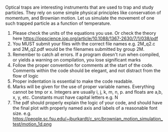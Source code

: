 Optical traps are interesting instruments that are used to trap and study particles. They rely on some simple physical principles like conservation of momentum, and Brownian motion. Let us simulate the movement of one such trapped particle as a function of temperature.

1. Please check the units of the equations you use. Or check the theory here https://iopscience.iop.org/article/10.1088/1367-2630/7/1/038/pdf
2. You MUST submit your files with the correct file names e.g. 2M_q2.c  and 2M_q2.pdf would be the filenames submitted by group 2M.
3. Remember to catch all errors. If a program doesn't run when compiled, or yields a warning on compilation, you lose significant marks
4. Follow the proper convention for comments at the start of the code. Comments within the code should be elegant, and not distract from the flow of logic
5. Proper indentation is essential to make the code readable.
6. Marks will be given for the use of proper variable names. Everything cannot be tmp or x. Integers are usually i, j, k, m, n, p. and floats are a,b, x, y, etc. Constants must have capital letters e.g. N
7. The pdf should properly explain the logic of your code, and should have the final plot with properly named axis and labels of a reasonable font size. e.g. https://people.sc.fsu.edu/~jburkardt/c_src/brownian_motion_simulation_test/motion_1d.png
